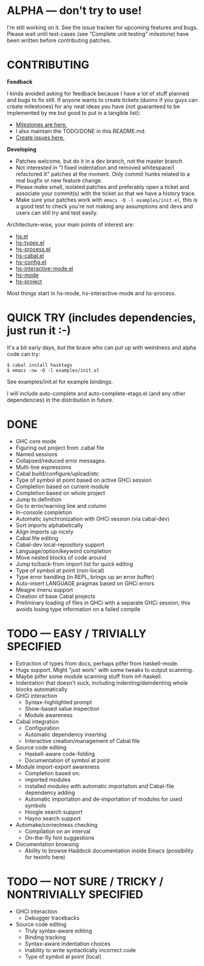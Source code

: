 # ALPHA — don't try to use!

I'm still working on it. See the issue tracker for upcoming features
and bugs. Please wait until test-cases (see “Complete unit testing”
milestone) have been written before contributing patches.

# CONTRIBUTING

**Feedback**

I kinda avoided asking for feedback because I have a lot of stuff
planned and bugs to fix still. If anyone wants to create tickets
(dunno if you guys can create milestones) for any neat ideas you have
(not guaranteed to be implemented by me but good to put in a tangible
list):

* [Milestones are here.](https://github.com/chrisdone/haskell-emacs/issues/milestones)
* I also maintain the TODO/DONE in this README.md.
* [Create issues here.](https://github.com/chrisdone/haskell-emacs/issues)

**Developing**

* Patches welcome, but do it in a dev branch, not the master branch
* Not interested in "I fixed indentation and removed whitespace/I refactored X" patches at
  the moment. Only commit hunks related to a real bugfix or new feature change.
* Please make small, isolated patches and preferably open a
  ticket and associate your commit(s) with the ticket so that we have
  a history trace.
* Make sure your patches work with `emacs -Q -l examples/init.el`,
  this is a good test to check you're not making any assumptions and
  devs and users can still try and test easily.

Architecture-wise, your main points of interest are:

* [hs.el](https://github.com/chrisdone/haskell-emacs/blob/master/src/hs.el)
* [hs-types.el](https://github.com/chrisdone/haskell-emacs/blob/master/src/hs-types.el)
* [hs-process.el](https://github.com/chrisdone/haskell-emacs/blob/master/src/hs-process.el)
* [hs-cabal.el](https://github.com/chrisdone/haskell-emacs/blob/master/src/hs-cabal.el)
* [hs-config.el](https://github.com/chrisdone/haskell-emacs/blob/master/src/hs-config.el)
* [hs-interactive-mode.el](https://github.com/chrisdone/haskell-emacs/blob/master/src/hs-interactive-mode.el)
* [hs-mode](https://github.com/chrisdone/haskell-emacs/blob/master/src/hs-mode.el)
* [hs-project](https://github.com/chrisdone/haskell-emacs/blob/master/src/hs-project.el)

Most things start in hs-mode, hs-interactive-mode and hs-process.

# QUICK TRY (includes dependencies, just run it :-)

It's a bit early days, but the brave who can put up with weirdness and alpha code can try:

    $ cabal install hasktags
    $ emacs -nw -Q -l examples/init.el

See examples/init.el for example bindings.

I will include auto-complete and auto-complete-etags.el (and any other
dependencies) in the distribution in future.

# DONE

* GHC core mode
* Figuring out project from .cabal file
* Named sessions
* Collapsed/reduced error messages.
* Multi-line expressions
* Cabal build/configure/upload/etc
* Type of symbol at point based on active GHCi session
* Completion based on current module
* Completion based on whole project
* Jump to definition
* Go to error/warning line and column
* In-console completion
* Automatic synchronization with GHCi session (via cabal-dev)
* Sort imports alphabetically
* Align imports up nicely
* Cabal file editing
* Cabal-dev local-repository support
* Language/option/keyword completion
* Move nested blocks of code around
* Jump to/back-from import list for quick editing
* Type of symbol at point (non-local)
* Type error handling (in REPL, brings up an error buffer)
* Auto-insert LANGUAGE pragmas based on GHCi errors
* Meagre imenu support
* Creation of base Cabal projects
* Preliminary loading of files in GHCi with a separate GHCi session,
  this avoids losing type information on a failed compile

# TODO — EASY / TRIVIALLY SPECIFIED

* Extraction of types from docs, perhaps pilfer from haskell-mode.
* Hugs support.  Might "just work" with some tweaks to output scanning.
* Maybe pilfer some module scanning stuff from inf-haskell.
* Indentation that doesn't suck, including indenting/deindenting whole blocks automatically
* GHCi interaction
  * Syntax-highlighted prompt
  * Show-based value inspection
  * Module awareness
* Cabal integration
  * Configuration
  * Automatic dependency inserting
  * Interactive creation/management of Cabal file
* Source code editing
  * Haskell-aware code-folding
  * Documentation of symbol at point
* Module import-export awareness
  * Completion based on:
   * imported modules
   * installed modules with automatic importation and Cabal-file dependency adding
  * Automatic importation and de-importation of modules for used symbols
  * Hoogle search support
  * Hayoo search support
* Automake/correctness checking
  * Compilation on an interval
  * On-the-fly hint suggestions
* Documentation browsing
  * Ability to browse Haddock documentation inside Emacs (possibility for texinfo here)

# TODO — NOT SURE / TRICKY / NONTRIVIALLY SPECIFIED

* GHCi interaction
  * Debugger tracebacks
* Source code editing
  * Truly syntax-aware editing
  * Binding tracking
  * Syntax-aware indentation choices
  * Inability to write syntactically incorrect code
  * Type of symbol at point (local)
